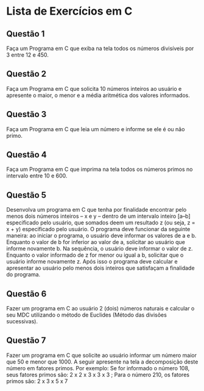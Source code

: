 # Lista de Exercícios em C

## Questão 1
Faça um Programa em C que exiba na tela todos os números divisíveis por 3 entre 12 e 450.

## Questão 2
Faça um Programa em C que solicita 10 números inteiros ao usuário e apresente o maior, o menor e a média aritmética dos valores informados.

## Questão 3
Faça um Programa em C que leia um número e informe se ele é ou não primo.

## Questão 4
Faça um Programa em C que imprima na tela todos os números primos no intervalo entre 10 e 600.

## Questão 5
Desenvolva um programa em C que tenha por finalidade encontrar pelo menos dois números inteiros – x e y – dentro de um intervalo inteiro [a–b] especificado pelo usuário, que somados deem um resultado z (ou seja, z = x + y) especificado pelo usuário. O programa deve funcionar da seguinte maneira: ao iniciar o programa, o usuário deve informar os valores de a e b. Enquanto o valor de b for inferior ao valor de a, solicitar ao usuário que informe novamente b. Na sequência, o usuário deve informar o valor de z. Enquanto o valor informado de z for menor ou igual a b, solicitar que o usuário informe novamente z. Após isso o programa deve calcular e apresentar ao usuário pelo menos dois inteiros que satisfaçam a finalidade do programa.

## Questão 6
Fazer um programa em C ao usuário 2 (dois) números naturais e calcular o seu MDC utilizando o método de Euclides (Método das divisões sucessivas).

## Questão 7
Fazer um programa em C que solicite ao usuário informar um número maior que 50 e menor que 1000. A seguir apresente na tela a decomposição deste número em fatores primos. Por exemplo: Se for informado o número 108, seus fatores primos são: 2 x 2 x 3 x 3 x 3 ; Para o número 210, os fatores primos são: 2 x 3 x 5 x 7

